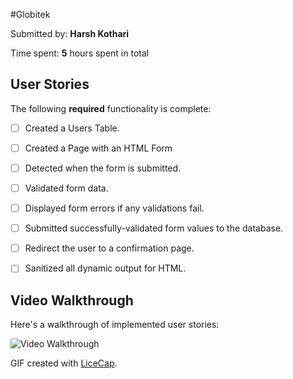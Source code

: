 #Globitek

Submitted by: **Harsh Kothari**

Time spent: **5** hours spent in total

## User Stories

The following **required** functionality is complete:
* [ ] Created a Users Table.
* [ ] Created a Page with an HTML Form
* [ ] Detected when the form is submitted.
* [ ] Validated form data.
* [ ] Displayed form errors if any validations fail.
* [ ] Submitted successfully-validated form values to the database.
* [ ] Redirect the user to a confirmation page.
* [ ] Sanitized all dynamic output for HTML.


## Video Walkthrough

Here's a walkthrough of implemented user stories:

<img src='http://imgur.com/gallery/6ZTAZ' title='Codepath week 1' width='' alt='Video Walkthrough' />

GIF created with [LiceCap](http://www.cockos.com/licecap/).
